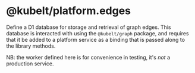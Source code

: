 # @kubelt/platform.edges

Define a D1 database for storage and retrieval of graph edges. This database is interacted with using the `@kubelt/graph` package, and requires that it be added to a platform service as a binding that is passed along to the library methods.

NB: the worker defined here is for convenience in testing, it's *not* a production service.
